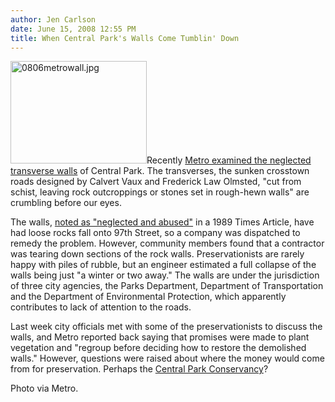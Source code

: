 ```yaml
---
author: Jen Carlson
date: June 15, 2008 12:55 PM
title: When Central Park's Walls Come Tumblin' Down
---
```


<p><img alt="0806metrowall.jpg" src="https://web.archive.org/web/20110811140510im_/http://gothamist.com/attachments/arts_jen/0806metrowall.jpg" width="218" height="164" class="right">Recently <a href="https://web.archive.org/web/20110811140510/http://ny.metro.us/metro/local/article/Across_Central_Parkfamed_walls_in_peril/12601.html">Metro examined the neglected transverse walls</a> of Central Park. The transverses, the sunken crosstown roads designed by Calvert Vaux and Frederick Law Olmsted, &quot;cut from schist, leaving rock outcroppings or stones set in rough-hewn walls&quot; are crumbling before our eyes.  </p>

<p>The walls, <a href="https://web.archive.org/web/20110811140510/http://query.nytimes.com/gst/fullpage.html?res=950DE6DD113EF936A35752C1A96F948260">noted as &quot;neglected and abused&quot;</a> in a 1989 Times Article, have had loose rocks fall onto 97th Street, so a company was dispatched to remedy the problem.  However, community members found that a contractor was tearing down sections of the rock walls. Preservationists are rarely happy with piles of rubble, but an engineer estimated a full collapse of the walls being just &quot;a winter or two away.&quot; The walls are under the jurisdiction of three city agencies, the Parks Department, Department of Transportation and the Department of Environmental Protection, which apparently contributes to lack of attention to the roads.</p>

<p>Last week city officials met with some of the preservationists to discuss the walls, and Metro reported back saying that promises were made to plant vegetation and &quot;regroup before deciding how to restore the demolished walls.&quot; However, questions were raised about where the money would come from for preservation.  Perhaps the <a href="https://web.archive.org/web/20110811140510/http://www.centralparknyc.org/site/PageServer">Central Park Conservancy</a>?</p>

<p><span class="photo_caption">Photo via Metro.</span></p>